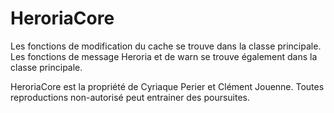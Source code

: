 # HeroriaCore

Les fonctions de modification du cache se trouve dans la classe principale. Les fonctions de message Heroria et de warn se trouve également dans la classe principale.

HeroriaCore est la propriété de Cyriaque Perier et Clément Jouenne. Toutes reproductions non-autorisé peut entrainer des poursuites.
